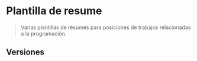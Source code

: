 # Plantilla de resume

> Varias plantillas de résumés para posiciones de trabajos relacionadas a la programación.

## Versiones
